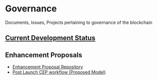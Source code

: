 # Governance
Documents, Issues, Projects pertaining to governance of the blockchain

## [Current Development Status](https://github.com/CasperLabs/Governance/wiki/Current-Status)

## Enhancement Proposals

* [Enhancement Proposal Repository](https://github.com/casper-network/ceps)
* [Post Launch CEP workflow (Proposed Model)](https://github.com/CasperLabs/Governance/wiki/Enhancement-Proposals)

